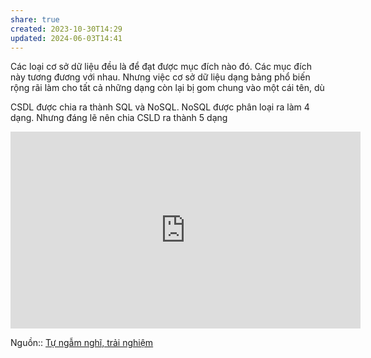 ```yaml
---
share: true
created: 2023-10-30T14:29
updated: 2024-06-03T14:41
---
```

Các loại cơ sở dữ liệu đều là để đạt được mục đích nào đó. Các mục đích này tương đương với nhau. Nhưng việc cơ sở dữ liệu dạng bảng phổ biến rộng rãi làm cho tất cả những dạng còn lại bị gom chung vào một cái tên, dù 

CSDL được chia ra thành SQL và NoSQL. NoSQL được phân loại ra làm 4 dạng. Nhưng đáng lẽ nên chia CSLD ra thành 5 dạng

<iframe width="560" height="315" src="https://www.youtube.com/embed/VfcRxtBKI54?si=dyhbK0LauGzxvGcW" title="YouTube video player" frameborder="0" allow="accelerometer; autoplay; clipboard-write; encrypted-media; gyroscope; picture-in-picture; web-share" referrerpolicy="strict-origin-when-cross-origin" allowfullscreen></iframe>

Nguồn:: [Tự ngẫm nghĩ, trải nghiệm](../../../%E2%9C%8D%EF%B8%8FL%E1%BA%ADp%20tr%C3%ACnh/%CE%9E%20Ngu%E1%BB%93n%20v%C3%A0%20t%C3%A0i%20nguy%C3%AAn%20h%E1%BB%97%20tr%E1%BB%A3/%CE%9E%20Ngu%E1%BB%93n/T%E1%BB%B1%20ng%E1%BA%ABm%20ngh%C4%A9,%20tr%E1%BA%A3i%20nghi%E1%BB%87m.md)